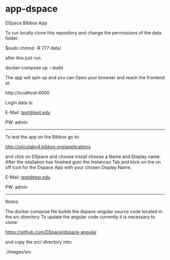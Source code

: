 # app-dspace
DSpace Bibbox App 

To run locally clone this repository and change the permissions of the data folder:

$sudo chmod -R 777 data/

after this just run:

docker-compose up --build

The app will spin up and you can Open your browser and reach the frontend at: 

http://localhost:4000

Login data is:

E-Mail: test@test.edu

PW: admin

-------------------------------------------------------------------------------------------------------

To test the app on the Bibbox go to:

http://silicolabv4.bibbox.org/applications

and click on DSpace and choose install choose a Name and Display name. After the istallation has finished goto
the Instances Tab and klick on the on off icon for the Dspace App with your chosen Display Name.

E-Mail: test@test.edu

PW: admin

---------------------------------------------------------------------------------------------------------

Notes: 

The docker compose file builds the dspace-angular source code located in the src directory
To update the angular code currently it is necessary to clone:

https://github.com/DSpace/dspace-angular

and copy the src/ directory into:

./images/src

